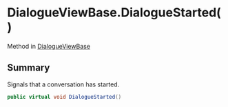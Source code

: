 # DialogueViewBase.DialogueStarted()

Method in [DialogueViewBase](/api/csharp/yarn.unity.dialogueviewbase.md)

## Summary

Signals that a conversation has started.

```csharp
public virtual void DialogueStarted()
```

